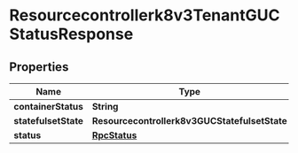 

# Resourcecontrollerk8v3TenantGUCStatusResponse


## Properties

| Name | Type | Description | Notes |
|------------ | ------------- | ------------- | -------------|
|**containerStatus** | **String** |  |  [optional] |
|**statefulsetState** | **Resourcecontrollerk8v3GUCStatefulsetState** |  |  [optional] |
|**status** | [**RpcStatus**](RpcStatus.md) |  |  [optional] |



